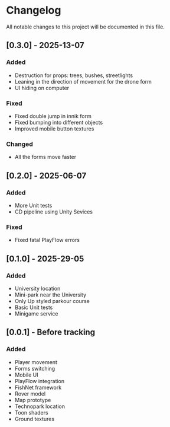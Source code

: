 # Changelog

All notable changes to this project will be documented in this file.

## [0.3.0] - 2025-13-07

### Added

- Destruction for props: trees, bushes, streetlights
- Leaning in the direction of movement for the drone form
- UI hiding on computer

### Fixed

- Fixed double jump in innik form
- Fixed bumping into different objects
- Improved mobile button textures

### Changed

- All the forms move faster

## [0.2.0] - 2025-06-07

### Added

- More Unit tests
- CD pipeline using Unity Sevices

### Fixed

- Fixed fatal PlayFlow errors

## [0.1.0] - 2025-29-05

### Added

- University location
- Mini-park near the University
- Only Up styled parkour course
- Basic Unit tests
- Minigame service

## [0.0.1] - Before tracking

### Added

- Player movement
- Forms switching
- Mobile UI
- PlayFlow integration
- FishNet framework
- Rover model
- Map prototype
- Technopark location
- Toon shaders
- Ground textures
